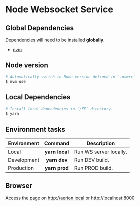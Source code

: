 # Node Websocket Service


## Global Dependencies

Dependencies will need to be installed **globally**.

- [nvm](https://github.com/nvm-sh/nvm)

## Node version

```bash
# Automatically switch to Node version defined in `.nvmrc`
$ nvm use
```

## Local Dependencies

```bash
# Install local dependencies in `/FE` directory.
$ yarn
```


## Environment tasks

| Environment | Command           | Description |
| ----------- |:-----------------:| ----------- |
| Local       | **yarn local** | Run WS server locally.
| Development | **yarn dev**   | Run DEV build.
| Production  | **yarn prod**  | Run PROD build.


## Browser

Access the page on http://aerion.local or http://localhost:8000
